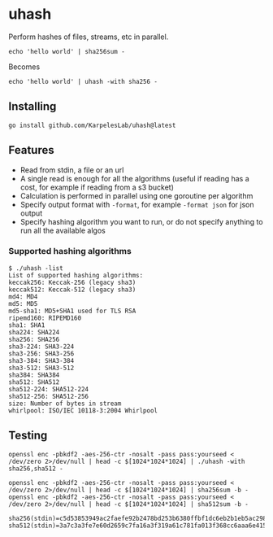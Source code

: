 # uhash

Perform hashes of files, streams, etc in parallel.

    echo 'hello world' | sha256sum -

Becomes

    echo 'hello world' | uhash -with sha256 -

## Installing

    go install github.com/KarpelesLab/uhash@latest

## Features

* Read from stdin, a file or an url
* A single read is enough for all the algorithms (useful if reading has a cost, for example if reading from a s3 bucket)
* Calculation is performed in parallel using one goroutine per algorithm
* Specify output format with `-format`, for example `-format json` for json output
* Specify hashing algorithm you want to run, or do not specify anything to run all the available algos

### Supported hashing algorithms

```
$ ./uhash -list
List of supported hashing algorithms:
keccak256: Keccak-256 (legacy sha3)
keccak512: Keccak-512 (legacy sha3)
md4: MD4
md5: MD5
md5-sha1: MD5+SHA1 used for TLS RSA
ripemd160: RIPEMD160
sha1: SHA1
sha224: SHA224
sha256: SHA256
sha3-224: SHA3-224
sha3-256: SHA3-256
sha3-384: SHA3-384
sha3-512: SHA3-512
sha384: SHA384
sha512: SHA512
sha512-224: SHA512-224
sha512-256: SHA512-256
size: Number of bytes in stream
whirlpool: ISO/IEC 10118-3:2004 Whirlpool
```

## Testing

    openssl enc -pbkdf2 -aes-256-ctr -nosalt -pass pass:yourseed < /dev/zero 2>/dev/null | head -c $[1024*1024*1024] | ./uhash -with sha256,sha512 -

    openssl enc -pbkdf2 -aes-256-ctr -nosalt -pass pass:yourseed < /dev/zero 2>/dev/null | head -c $[1024*1024*1024] | sha256sum -b -
    openssl enc -pbkdf2 -aes-256-ctr -nosalt -pass pass:yourseed < /dev/zero 2>/dev/null | head -c $[1024*1024*1024] | sha512sum -b -

    sha256(stdin)=c5d53853949ac2faefe92b2478bd253b6380ffbf1dc6eb2b1eb5ac298f6cd7be
    sha512(stdin)=3a7c3a3fe7e60d2659c7fa16a3f319a61c781fa013f368cc6aaa6e415828d4eb6fd953f4bb0b0080c10f3474e8e97c2cf66527d852d8d9a4c0c5800e5242a5e3

